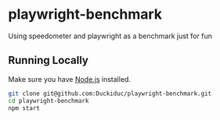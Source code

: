 # playwright-benchmark

Using speedometer and playwright as a benchmark just for fun

## Running Locally

Make sure you have [Node.js](http://nodejs.org/) installed.

```sh
git clone git@github.com:Duckiduc/playwright-benchmark.git
cd playwright-benchmark
npm start
```
